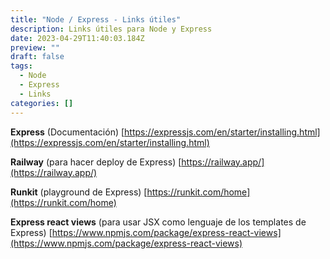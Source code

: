 ```yaml
---
title: "Node / Express - Links útiles"
description: Links útiles para Node y Express
date: 2023-04-29T11:40:03.184Z
preview: ""
draft: false
tags:
  - Node
  - Express
  - Links
categories: []
---
```


**Express** (Documentación)
[https://expressjs.com/en/starter/installing.html](https://expressjs.com/en/starter/installing.html)

**Railway** (para hacer deploy de Express)
[https://railway.app/](https://railway.app/)

**Runkit** (playground de Express)
[https://runkit.com/home](https://runkit.com/home)

**Express react views** (para usar JSX como lenguaje de los templates de Express)
[https://www.npmjs.com/package/express-react-views](https://www.npmjs.com/package/express-react-views)
